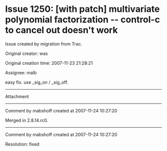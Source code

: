 # Issue 1250: [with patch] multivariate polynomial factorization -- control-c to cancel out doesn't work

Issue created by migration from Trac.

Original creator: was

Original creation time: 2007-11-23 21:28:21

Assignee: malb

easy fix.  use _sig_on / _sig_off. 


---

Attachment


---

Comment by mabshoff created at 2007-11-24 10:27:20

Merged in 2.8.14.rc0.


---

Comment by mabshoff created at 2007-11-24 10:27:20

Resolution: fixed
